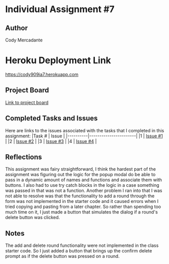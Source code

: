 # Individual Assignment #7

## Author
Cody Mercadante

# Heroku Deployment Link
https://cody909ia7.herokuapp.com

## Project Board
[Link to project board](https://github.com/wsu-cpts489-fa21/ia7-cody909/projects/1)

## Completed Tasks and Issues
Here are links to the issues associated with the tasks that I completed in this assignment:
|Task # | Issue |
|----------|-----------------------|
|1 | [Issue #1](https://github.com/wsu-cpts489-fa21/ia7-cody909/issues/1) |
|2 | [Issue #2](https://github.com/wsu-cpts489-fa21/ia7-cody909/issues/2) |
|3 | [Issue #3](https://github.com/wsu-cpts489-fa21/ia7-cody909/issues/3) |
|4 | [Issue #4](https://github.com/wsu-cpts489-fa21/ia7-cody909/issues/4) |



## Reflections
This assignment was fairy straightforward, I think the hardest part of the assignment was figuring out the logic for the popup modal do be able to pass in a dynamic amount of names and functions and associate them with buttons. I also had to use try catch blocks in the logic in a case something was passed in that was not a function. Another problem I ran into that I was not able to resolve was that the functionality to add a round through the form was not implemented in the starter code and it caused errors when I tried copying and pasting from a later chapter. So rather than spending too much time on it, I just made a button that simulates the dialog if a round's delete button was clicked.

## Notes
The add and delete round functionality were not implemented in the class starter code. So I just added a button that brings up the confirm delete prompt as if the delete button was pressed on a round.
